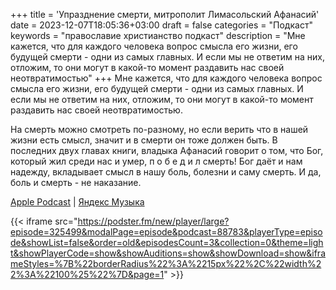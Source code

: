 +++
title = 'Упразднение смерти, митрополит Лимасольский Афанасий'
date = 2023-12-07T18:05:36+03:00
draft = false
categories = "Подкаст"
keywords = "православие христианство подкаст"
description = "Мне кажется, что для каждого человека вопрос смысла его жизни, его будущей смерти - одни из самых главных. И если мы не ответим на них, отложим, то они могут в какой-то момент раздавить нас своей неотвратимостью"
+++
Мне кажется, что для каждого человека вопрос смысла его жизни, его будущей смерти - одни из самых главных. И если мы не ответим на них, отложим, то они могут в какой-то момент раздавить нас своей неотвратимостью.

На смерть можно смотреть по-разному, но если верить что в нашей жизни есть смысл, значит и в смерти он тоже должен быть. В последних двух главах книги, владыка Афанасий говорит о том, что Бог, который жил среди нас и умер, п о б е д и л смерть! Бог даёт и нам надежду, вкладывает смысл в нашу боль, болезни и саму смерть. И да, боль и смерть - не наказание.

[Apple Podcast](https://podcasts.apple.com/by/podcast/%D1%83%D0%BF%D1%80%D0%B0%D0%B7%D0%B4%D0%BD%D0%B5%D0%BD%D0%B8%D0%B5-%D1%81%D0%BC%D0%B5%D1%80%D1%82%D0%B8-%D0%BC%D0%B8%D1%82%D1%80%D0%BE%D0%BF%D0%BE%D0%BB%D0%B8%D1%82-%D0%BB%D0%B8%D0%BC%D0%B0%D1%81%D0%BE%D0%BB%D1%8C%D1%81%D0%BA%D0%B8%D0%B9-%D0%B0%D1%84%D0%B0%D0%BD%D0%B0%D1%81%D0%B8%D0%B9/id1670004262?i=1000637828966) | [Яндекс Музыка](https://music.yandex.ru/album/24972875/track/119961568)

{{< iframe src="https://podster.fm/new/player/large?episode=325499&modalPage=episode&podcast=88783&playerType=episode&showList=false&order=old&episodesCount=3&collection=0&theme=light&showPlayerCode=show&showAuditions=show&showDownload=show&iframeStyles=%7B%22borderRadius%22%3A%2215px%22%2C%22width%22%3A%22100%25%22%7D&page=1" >}}
